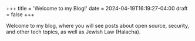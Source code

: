 +++
title = 'Welcome to my Blog!'
date = 2024-04-19T16:19:27-04:00
draft = false
+++

Welcome to my blog, where you will see posts about open source, security, and other tech topics, as well as Jewish Law (Halacha).